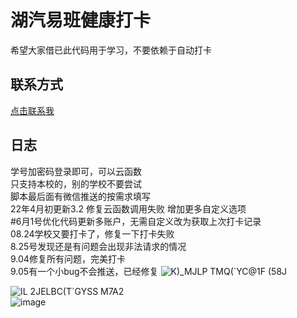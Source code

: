 # 湖汽易班健康打卡  
希望大家借已此代码用于学习，不要依赖于自动打卡 
## 联系方式
[点击联系我](https://wpa.qq.com/msgrd?v=3&uin=787078720&site=qq&menu=yes&jumpflag=1)  
## 日志
学号加密码登录即可，可以云函数  
只支持本校的，别的学校不要尝试  
脚本最后面有微信推送的按需求填写  
22年4月初更新3.2 修复云函数调用失败 增加更多自定义选项  
#6月1号优化代码更新多账户，无需自定义改为获取上次打卡记录  
08.24学校又要打卡了，修复一下打卡失败  
8.25号发现还是有问题会出现非法请求的情况  
9.04修复所有问题，完美打卡  
9.05有一个小bug不会推送，已经修复
![K)_MJLP TMQ(`YC@1F (58J](https://user-images.githubusercontent.com/85841713/188317059-6f2e5269-5513-4f5e-bdff-fc8ba62b5cf9.png)
  
![I$L 2JEL$BC(T`GYSS M7A2](https://user-images.githubusercontent.com/85841713/188317064-f173b3f9-6d4d-48c5-bd9d-81598179760f.png)  
![image](https://user-images.githubusercontent.com/85841713/190364958-c3ffc625-3737-4dbd-bf60-d74e2326d0b1.png)  
